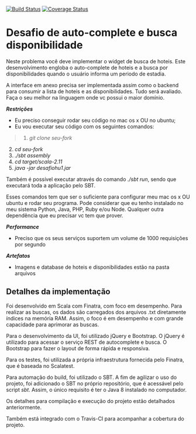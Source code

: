 [![Build Status](https://travis-ci.org/robertowm/desafiohu1.svg?branch=master)](https://travis-ci.org/robertowm/desafiohu1) [![Coverage Status](https://coveralls.io/repos/github/robertowm/desafiohu1/badge.svg?branch=master)](https://coveralls.io/github/robertowm/desafiohu1?branch=master)

# Desafio de auto-complete e busca disponibilidade

Neste problema você deve implementar o widget de busca de hoteis. Este desenvolvimento engloba o auto-complete de hoteis e a busca por disponibilidades quando o usuário informa um periodo de estadia. 

A interface em anexo precisa ser implementada assim como o backend para consumir a lista de hoteis e as disponibilidades. Tudo será avaliado. Faça o seu melhor na linguagem onde vc possui o maior domínio.

***Restrições***
* Eu preciso conseguir rodar seu código no mac os x OU no ubuntu;
* Eu vou executar seu código com os seguintes comandos:

>1. *git clone seu-fork*
2. *cd seu-fork*
3. *./sbt assembly*
4. *cd target/scala-2.11*
5. *java -jar desafiohu1.jar*

Também é possível executar através do comando *./sbt run*, sendo que executará toda a aplicação pelo SBT.

Esses comandos tem que ser o suficiente para configurar meu mac os x OU ubuntu e rodar seu programa. Pode considerar que eu tenho instalado no meu sistema Python, Java, PHP, Ruby e/ou Node. Qualquer outra dependência que eu precisar vc tem que prover.

***Performance***
* Preciso que os seus serviços suportem um volume de 1000 requisições por segundo

***Artefatos***
* Imagens e database de hoteis e disponibilidades estão na pasta arquivos

## Detalhes da implementação

Foi desenvolvido em Scala com Finatra, com foco em desempenho.  Para realizar as buscas, os dados são carregados dos arquivos .txt diretamente índices na memória RAM.  Assim, o foco é em desempenho e com grande capacidade para aprimorar as buscas.

Para o desenvolvimento da UI, foi utilizado jQuery e Bootstrap.  O jQuery é utilizado para acessar o serviço REST de autocomplete e busca.  O Bootstrap para fazer o layout de forma rápida e responsiva.

Para os testes, foi utilizada a própria infraestrutura fornecida pelo Finatra, que é baseada no Scalatest.

Para automação do build, foi utilizado o SBT.  A fim de agilizar o uso do projeto, foi adicionado o SBT no próprio repositório, que é acessável pelo script *sbt*.  Assim, o único requisito é ter o Java 8 instalado no computador.

Os detalhes para compilação e execução do projeto estão detalhados anteriormente.

Também está integrado com o Travis-CI para acompanhar a cobertura do projeto.
